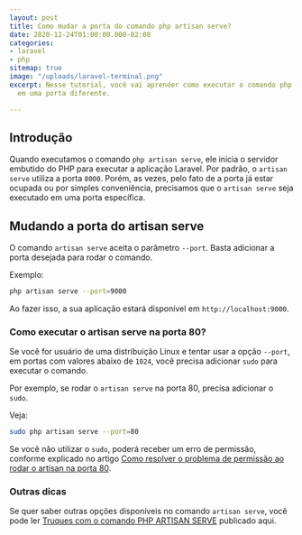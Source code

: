 ```yaml
---
layout: post
title: Como mudar a porta do comando php artisan serve?
date: 2020-12-24T01:00:00.000-02:00
categories:
- laravel
- php
sitemap: true
image: "/uploads/laravel-terminal.png"
excerpt: Nesse tutorial, você vai aprender como executar o comando php artisan server
  em uma porta diferente.

---
```

## Introdução

Quando executamos o comando `php artisan serve`, ele inicia o servidor embutido do PHP para executar a aplicação Laravel. Por padrão, o `artisan serve` utiliza a porta `8000`. Porém, as vezes, pelo fato de a porta já estar ocupada ou por simples conveniência, precisamos que o `artisan serve` seja executado em uma porta específica.

## Mudando a porta do artisan serve

O comando `artisan serve` aceita o parâmetro `--port`. Basta adicionar a porta desejada para rodar o comando.

Exemplo:

```bash
php artisan serve --port=9000
```

Ao fazer isso, a sua aplicação estará disponível em `http://localhost:9000`.

### Como executar o artisan serve na porta 80?

Se você for usuário de uma distribuição Linux e tentar usar a opção `--port`, em portas com valores abaixo de `1024`, você precisa adicionar `sudo` para executar o comando.

Por exemplo, se rodar o `artisan serve` na porta 80, precisa adicionar o `sudo`.

Veja:

```bash
sudo php artisan serve --port=80
```

Se você não utilizar o `sudo`, poderá receber um erro de permissão, conforme explicado no artigo [Como resolver o problema de permissão ao rodar o artisan na porta 80](/blog/2020/12/24/como-resolver-o-problema-de-permissao-ao-rodar-o-artisan-na-porta-80).

### Outras dicas

Se quer saber outras opções disponíveis no comando `artisan serve`, você pode ler [Truques com o comando PHP ARTISAN SERVE](/blog/2019/08/17/truques-com-o-comando-php-artisan-serve) publicado aqui.